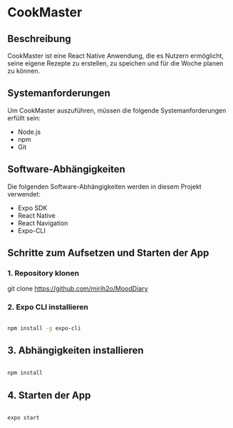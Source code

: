 # CookMaster

## Beschreibung

CookMaster ist eine React Native Anwendung, die es Nutzern ermöglicht, seine eigene Rezepte zu erstellen, zu speichen und für die Woche planen zu können.

## Systemanforderungen

Um CookMaster auszuführen, müssen die folgende Systemanforderungen erfüllt sein:

- Node.js 
- npm 
- Git 

## Software-Abhängigkeiten

Die folgenden Software-Abhängigkeiten werden in diesem Projekt verwendet:

- Expo SDK
- React Native
- React Navigation
- Expo-CLI

## Schritte zum Aufsetzen und Starten der App

### 1. Repository klonen

git clone https://github.com/mirih2o/MoodDiary

### 2. Expo CLI installieren

```bash

npm install -g expo-cli

```

## 3. Abhängigkeiten installieren

```bash

npm install

```

## 4. Starten der App

```bash

expo start

```


